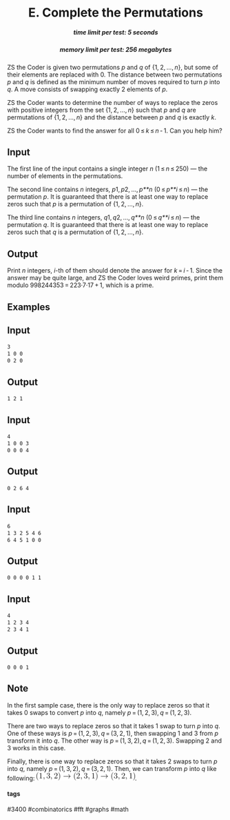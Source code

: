 <h1 style='text-align: center;'> E. Complete the Permutations</h1>

<h5 style='text-align: center;'>time limit per test: 5 seconds</h5>
<h5 style='text-align: center;'>memory limit per test: 256 megabytes</h5>

ZS the Coder is given two permutations *p* and *q* of {1, 2, ..., *n*}, but some of their elements are replaced with 0. The distance between two permutations *p* and *q* is defined as the minimum number of moves required to turn *p* into *q*. A move consists of swapping exactly 2 elements of *p*.

ZS the Coder wants to determine the number of ways to replace the zeros with positive integers from the set {1, 2, ..., *n*} such that *p* and *q* are permutations of {1, 2, ..., *n*} and the distance between *p* and *q* is exactly *k*.

ZS the Coder wants to find the answer for all 0 ≤ *k* ≤ *n* - 1. Can you help him?

## Input

The first line of the input contains a single integer *n* (1 ≤ *n* ≤ 250) — the number of elements in the permutations.

The second line contains *n* integers, *p*1, *p*2, ..., *p**n* (0 ≤ *p**i* ≤ *n*) — the permutation *p*. It is guaranteed that there is at least one way to replace zeros such that *p* is a permutation of {1, 2, ..., *n*}.

The third line contains *n* integers, *q*1, *q*2, ..., *q**n* (0 ≤ *q**i* ≤ *n*) — the permutation *q*. It is guaranteed that there is at least one way to replace zeros such that *q* is a permutation of {1, 2, ..., *n*}.

## Output

Print *n* integers, *i*-th of them should denote the answer for *k* = *i* - 1. Since the answer may be quite large, and ZS the Coder loves weird primes, print them modulo 998244353 = 223·7·17 + 1, which is a prime.

## Examples

## Input


```
3  
1 0 0  
0 2 0  

```
## Output


```
1 2 1   

```
## Input


```
4  
1 0 0 3  
0 0 0 4  

```
## Output


```
0 2 6 4   

```
## Input


```
6  
1 3 2 5 4 6  
6 4 5 1 0 0  

```
## Output


```
0 0 0 0 1 1   

```
## Input


```
4  
1 2 3 4  
2 3 4 1  

```
## Output


```
0 0 0 1   

```
## Note

In the first sample case, there is the only way to replace zeros so that it takes 0 swaps to convert *p* into *q*, namely *p* = (1, 2, 3), *q* = (1, 2, 3).

There are two ways to replace zeros so that it takes 1 swap to turn *p* into *q*. One of these ways is *p* = (1, 2, 3), *q* = (3, 2, 1), then swapping 1 and 3 from *p* transform it into *q*. The other way is *p* = (1, 3, 2), *q* = (1, 2, 3). Swapping 2 and 3 works in this case.

Finally, there is one way to replace zeros so that it takes 2 swaps to turn *p* into *q*, namely *p* = (1, 3, 2), *q* = (3, 2, 1). Then, we can transform *p* into *q* like following: ![](images/beeee62f30e67cbf13c9846ffccc84c2d29df3be.png).



#### tags 

#3400 #combinatorics #fft #graphs #math 